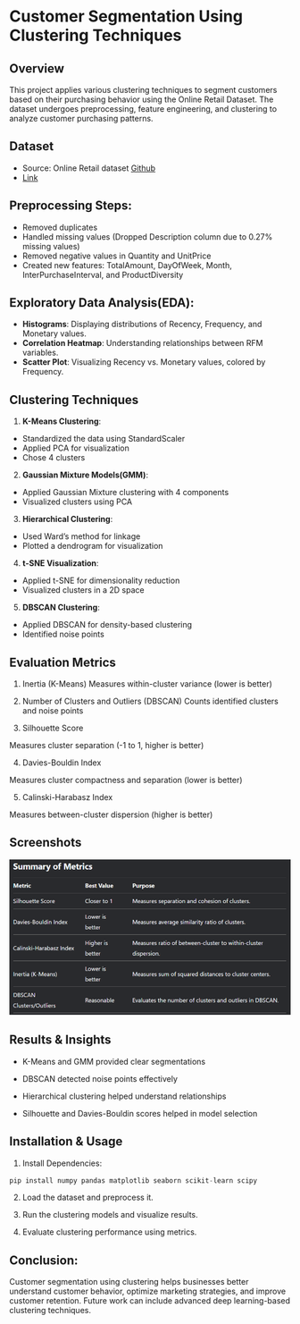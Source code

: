 
# Customer Segmentation Using Clustering Techniques

## Overview

This project applies various clustering techniques to segment customers based on their purchasing behavior using the Online Retail Dataset. The dataset undergoes preprocessing, feature engineering, and clustering to analyze customer purchasing patterns.

## Dataset


- Source: Online Retail dataset [Github](https://github.com/CosmicDragon2556/CustomrsClustering/blob/main/Online%20Retail.xlsx)
- [Link](https://archive.ics.uci.edu/ml/datasets/Online+Retail)

## Preprocessing Steps:
- Removed duplicates
- Handled missing values (Dropped Description column due to 0.27% missing values)
- Removed negative values in Quantity and UnitPrice
- Created new features: TotalAmount, DayOfWeek, Month, InterPurchaseInterval, and ProductDiversity

## Exploratory Data Analysis(EDA):
- __Histograms__: Displaying distributions of Recency, Frequency, and Monetary values.
- __Correlation Heatmap__: Understanding relationships between RFM variables.
- __Scatter Plot__: Visualizing Recency vs. Monetary values, colored by Frequency.

## Clustering Techniques

1. __K-Means Clustering__:
- Standardized the data using StandardScaler
- Applied PCA for visualization
- Chose 4 clusters

2. __Gaussian Mixture Models(GMM)__:

- Applied Gaussian Mixture clustering with 4 components
- Visualized clusters using PCA

3. __Hierarchical Clustering__:
- Used Ward’s method for linkage
- Plotted a dendrogram for visualization

4. __t-SNE Visualization__:
- Applied t-SNE for dimensionality reduction
- Visualized clusters in a 2D space

5. __DBSCAN Clustering__:
- Applied DBSCAN for density-based clustering
- Identified noise points

## Evaluation Metrics
1. Inertia (K-Means)
Measures within-cluster variance (lower is better)

2. Number of Clusters and Outliers (DBSCAN)
Counts identified clusters and noise points

3. Silhouette Score

Measures cluster separation (-1 to 1, higher is better)

4. Davies-Bouldin Index

Measures cluster compactness and separation (lower is better)

5. Calinski-Harabasz Index

Measures between-cluster dispersion (higher is better)



## Screenshots

![Summary Of Metrices](https://github.com/CosmicDragon2556/CustomreClustering/blob/main/Summary_of_metrics.png)



## Results & Insights

- K-Means and GMM provided clear segmentations

- DBSCAN detected noise points effectively

- Hierarchical clustering helped understand relationships

- Silhouette and Davies-Bouldin scores helped in model selection


## Installation & Usage
1. Install Dependencies:

```python
pip install numpy pandas matplotlib seaborn scikit-learn scipy
```

2. Load the dataset and preprocess it.

3. Run the clustering models and visualize results.

4. Evaluate clustering performance using metrics.

## Conclusion:

Customer segmentation using clustering helps businesses better understand customer behavior, optimize marketing strategies, and improve customer retention. Future work can include advanced deep learning-based clustering techniques.
